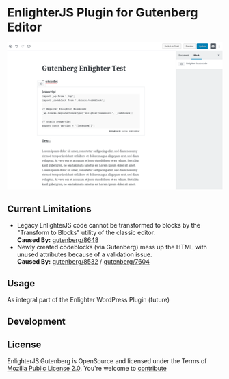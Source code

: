EnlighterJS Plugin for Gutenberg Editor
=========================================

![Gutenberg Editor Integration](assets/enlighterjs_gutenberg_test.png)

Current Limitations
----------------------------------------------

* Legacy EnlighterJS code cannot be transformed to blocks by the "Transform to Blocks" utility of the classic editor.  
**Caused By:** [gutenberg/8648](https://github.com/WordPress/gutenberg/issues/8648)
* Newly created codeblocks (via Gutenberg) mess up the HTML with unused attributes because of a validation issue.  
**Caused By:** [gutenberg/8532](https://github.com/WordPress/gutenberg/issues/8532) / [gutenberg/7604](https://github.com/WordPress/gutenberg/issues/7604)

Usage
----------------------------------------------

As integral part of the Enlighter WordPress Plugin (future)

Development
----------------------------------------------


License
----------------------------------------------

EnlighterJS.Gutenberg is OpenSource and licensed under the Terms of [Mozilla Public License 2.0](https://opensource.org/licenses/MPL-2.0). You're welcome to [contribute](docs/CONTRIBUTING.md)